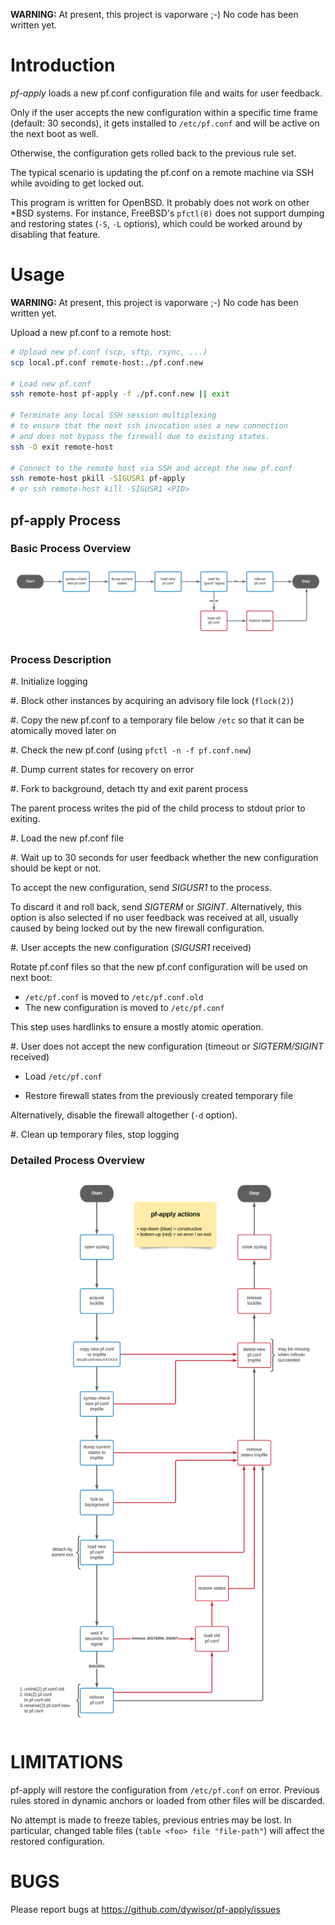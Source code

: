 **WARNING:** At present, this project is vaporware ;-) No code has been written yet.

# Introduction

*pf-apply* loads a new pf.conf configuration file and waits for user feedback.

Only if the user accepts the new configuration within a specific time frame (default: 30 seconds),
it gets installed to ``/etc/pf.conf`` and will be active on the next boot as well.

Otherwise, the configuration gets rolled back to the previous rule set.

The typical scenario is updating the pf.conf on a remote machine via SSH
while avoiding to get locked out.

This program is written for OpenBSD.
It probably does not work on other \*BSD systems.
For instance, FreeBSD's ``pfctl(8)`` does not support
dumping and restoring states (``-S``, ``-L`` options),
which could be worked around by disabling that feature.


# Usage

**WARNING:** At present, this project is vaporware ;-) No code has been written yet.

Upload a new pf.conf to a remote host:

```sh
# Upload new pf.conf (scp, sftp, rsync, ...)
scp local.pf.conf remote-host:./pf.conf.new

# Load new pf.conf
ssh remote-host pf-apply -f ./pf.conf.new || exit

# Terminate any local SSH session multiplexing
# to ensure that the next ssh invocation uses a new connection
# and does not bypass the firewall due to existing states.
ssh -O exit remote-host

# Connect to the remote host via SSH and accept the new pf.conf
ssh remote-host pkill -SIGUSR1 pf-apply
# or ssh remote-host kill -SIGUSR1 <PID>
```


## pf-apply Process

### Basic Process Overview

![Overview](assets/images/pf-apply-overview.png)

### Process Description

#. Initialize logging

#. Block other instances by acquiring an advisory file lock (``flock(2)``)

#. Copy the new pf.conf to a temporary file below ``/etc``
   so that it can be atomically moved later on

#. Check the new pf.conf (using ``pfctl -n -f pf.conf.new``)

#. Dump current states for recovery on error

#. Fork to background, detach tty and exit parent process

   The parent process writes the pid of the child process
   to stdout prior to exiting.

#. Load the new pf.conf file

#. Wait up to 30 seconds for user feedback
   whether the new configuration should be kept or not.

   To accept the new configuration, send *SIGUSR1* to the process.

   To discard it and roll back, send *SIGTERM* or *SIGINT*.
   Alternatively, this option is also selected if no user feedback
   was received at all, usually caused by being locked
   out by the new firewall configuration.

#. User accepts the new configuration (*SIGUSR1* received)

   Rotate pf.conf files so that the new pf.conf configuration
   will be used on next boot:

   * ``/etc/pf.conf`` is moved to ``/etc/pf.conf.old``
   * The new configuration is moved to ``/etc/pf.conf``

   This step uses hardlinks to ensure a mostly atomic operation.

#. User does not accept the new configuration (timeout or *SIGTERM/SIGINT* received)

   * Load ``/etc/pf.conf``

   * Restore firewall states from the previously created temporary file

   Alternatively, disable the firewall altogether (``-d`` option).

#. Clean up temporary files, stop logging


### Detailed Process Overview

![Overview](assets/images/pf-apply-detail.png)


# LIMITATIONS

pf-apply will restore the configuration from ``/etc/pf.conf`` on error.
Previous rules stored in dynamic anchors or loaded from other files will be discarded.

No attempt is made to freeze tables, previous entries may be lost.
In particular, changed table files (``table <foo> file "file-path"``) will affect the restored configuration.


# BUGS

Please report bugs at <https://github.com/dywisor/pf-apply/issues>
